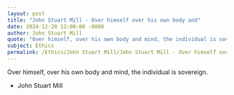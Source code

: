 ```yaml
---
layout: post
title: "John Stuart Mill - Over himself over his own body and"
date: 2024-12-28 12:00:00 -0000
author: John Stuart Mill
quote: "Over himself, over his own body and mind, the individual is sovereign."
subject: Ethics
permalink: /Ethics/John Stuart Mill/John Stuart Mill - Over himself over his own body and
---
```


Over himself, over his own body and mind, the individual is sovereign.

- John Stuart Mill

